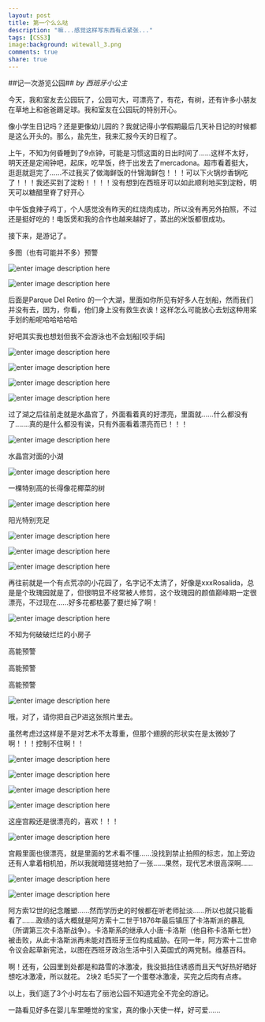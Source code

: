 ```yaml
---
layout: post
title: 第一个么么哒
description: "嘛...感觉这样写东西有点紧张..."
tags: [CSS3]
image:background: witewall_3.png
comments: true
share: true
---
```

##记一次游览公园##
*by 西班牙小公主*

 今天，我和室友去公园玩了，公园可大，可漂亮了，有花，有树，还有许多小朋友在草地上和爸爸踢足球。我和室友在公园玩的特别开心。

像小学生日记吗？还是更像幼儿园的？我就记得小学假期最后几天补日记的时候都是这么开头的。那么，盐先生，我来汇报今天的日程了。

上午，不知为何昏睡到了9点钟，可能是习惯这面的日出时间了......这样不太好，明天还是定闹钟吧，起床，吃早饭，终于出发去了mercadona。超市看着挺大，逛逛就逛完了......不过我买了做海鲜饭的什锦海鲜包！！！可以下火锅炒香锅吃了！！！我还买到了淀粉！！！！没有想到在西班牙可以如此顺利地买到淀粉，明天可以糖醋里脊了好开心

中午饭食辣子鸡丁，个人感觉没有昨天的红烧肉成功，所以没有再另外拍照，不过还是挺好吃的！电饭煲和我的合作也越来越好了，蒸出的米饭都很成功。

接下来，是游记了。

多图（也有可能并不多）预警

![enter image description here](http://ww3.sinaimg.cn/mw1024/6bfe8f1bgw1ew8ftq4a14j22yo1o07wj.jpg)

![enter image description here](http://ww2.sinaimg.cn/mw690/6bfe8f1bgw1ew8egqb242j20k00zk1kx.jpg)

后面是Parque Del Retiro 的一个大湖，里面如你所见有好多人在划船，然而我们并没有去，因为，你看，他们身上没有救生衣诶！这样怎么可能放心去划这种用桨手划的船呢哈哈哈哈哈

好吧其实我也想划但我不会游泳也不会划船[咬手绢]

![enter image description here](http://ww1.sinaimg.cn/mw690/6bfe8f1bgw1ew8eg1ugocj22yo1o0qv7.jpg)

![enter image description here](http://ww3.sinaimg.cn/mw690/6bfe8f1bgw1ew8eggol90j22yo1o0qv6.jpg)

![enter image description here](http://ww4.sinaimg.cn/mw1024/6bfe8f1bgw1ew8duorjskj22yo1o0qv8.jpg)

![enter image description here](http://ww3.sinaimg.cn/mw690/6bfe8f1bgw1ew8ejmsaplj22001i0e81.jpg)

过了湖之后往前走就是水晶宫了，外面看着真的好漂亮，里面就......什么都没有了.......真的是什么都没有诶，只有外面看着漂亮而已！！！

![enter image description here](http://ww2.sinaimg.cn/mw690/6bfe8f1bgw1ew8eiy700hj22yo1o0e84.jpg)

水晶宫对面的小湖

![enter image description here](http://ww2.sinaimg.cn/mw690/6bfe8f1bgw1ew8ejiqe75j21o02yob2c.jpg)

一棵特别高的长得像花椰菜的树

![enter image description here](http://ww4.sinaimg.cn/mw1024/6bfe8f1bgw1ew8dt6egddj22yo1o0npf.jpg)

阳光特别充足


![enter image description here](http://ww3.sinaimg.cn/mw1024/6bfe8f1bgw1ew8frm8lq2j22yo1o0qv7.jpg)

![enter image description here](http://ww3.sinaimg.cn/mw690/6bfe8f1bgw1ew8eiqvr63j22yo1o04qr.jpg)

![enter image description here](http://ww1.sinaimg.cn/mw1024/6bfe8f1bgw1ew8dr7mykcj22yo1o0qv6.jpg)

再往前就是一个有点荒凉的小花园了，名字记不太清了，好像是xxxRosalida，总是是个玫瑰园就是了，但很明显不经常被人修剪，这个玫瑰园的颜值巅峰期一定很漂亮，不过现在......好多花都枯萎了要烂掉了啊！

![enter image description here](http://ww4.sinaimg.cn/mw690/6bfe8f1bgw1ew8ehsfj5mj21o02you0y.jpg)

不知为何破破烂烂的小房子

高能预警

高能预警

高能预警

![enter image description here](http://ww1.sinaimg.cn/mw690/6bfe8f1bgw1ew8ejwx2vwj21si36o7wl.jpg)

哦，对了，请你把自己P进这张照片里去。

虽然考虑过这样是不是对艺术不太尊重，但那个翅膀的形状实在是太微妙了啊！！！控制不住啊！！

![enter image description here](http://ww1.sinaimg.cn/mw690/6bfe8f1bgw1ew8eij81wej22yo1o07wj.jpg)

![enter image description here](http://ww1.sinaimg.cn/mw690/6bfe8f1bgw1ew8ei0562gj21o02yo7wj.jpg)

![enter image description here](http://ww2.sinaimg.cn/mw690/6bfe8f1bgw1ew8ehn4mq1j22yo1o0b2c.jpg)

![enter image description here](http://ww4.sinaimg.cn/mw690/6bfe8f1bgw1ew8ehg70a8j21o02yoe83.jpg)

这座宫殿还是很漂亮的，喜欢！！！

![enter image description here](http://ww4.sinaimg.cn/mw690/6bfe8f1bgw1ew8eib2c5fj22yo1o0e82.jpg)

宫殿里面也很漂亮，就是里面的艺术看不懂......没找到禁止拍照的标志，加上旁边还有人拿着相机拍，所以我就暗搓搓地拍了一张......果然，现代艺术很高深啊......

![enter image description here](http://ww3.sinaimg.cn/mw690/6bfe8f1bgw1ew8eh3fg22j21o02yo1kz.jpg)

![enter image description here](http://ww2.sinaimg.cn/mw1024/6bfe8f1bgw1ew8g54e2b2j21o02yox6q.jpg)

阿方索12世的纪念雕塑......然而学历史的时候都在听老师扯淡......所以也就只能看看了.......政绩的话大概就是阿方索十二世于1876年最后镇压了卡洛斯派的暴乱（所谓第三次卡洛斯战争）。卡洛斯系的继承人小唐·卡洛斯（他自称卡洛斯七世）被击败，从此卡洛斯派再未能对西班牙王位构成威胁。在同一年，阿方索十二世命令议会起草新宪法，以图在西班牙政治生活中引入英国式的两党制。维基百科。

啊！还有，公园里到处都是和路雪的冰激凌，我没抵挡住诱惑而且天气好热好晒好想吃冰激凌，所以就花。 2块2 毛5买了一个蛋卷冰激凌，买完之后肉有点疼。

以上，我们逛了3个小时左右了丽池公园不知道完全不完全的游记。

一路看见好多在婴儿车里睡觉的宝宝，真的像小天使一样，好可爱......
